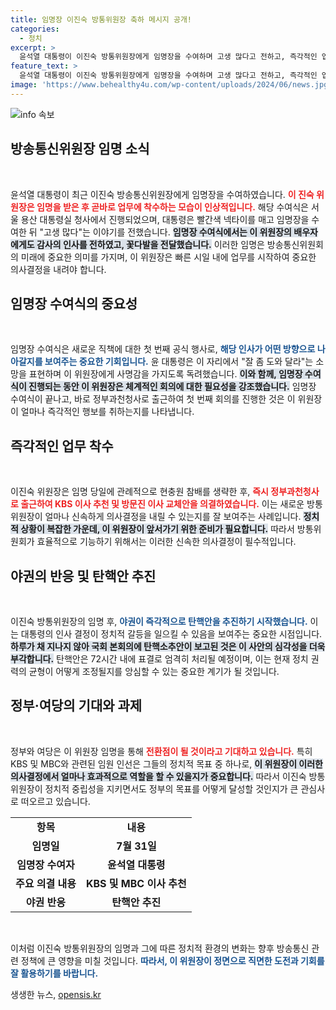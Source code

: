 ```yaml
---
title: 임명장 이진숙 방통위원장 축하 메시지 공개!
categories:
  - 정치
excerpt: >
  윤석열 대통령이 이진숙 방통위원장에게 임명장을 수여하며 고생 많다고 전하고, 즉각적인 업무 착수에 나섰다. 야권은 임명 직후 탄핵안을 발의하며 긴장감이 고조되고 있다.
feature_text: >
  윤석열 대통령이 이진숙 방통위원장에게 임명장을 수여하며 고생 많다고 전하고, 즉각적인 업무 착수에 나섰다. 야권은 임명 직후 탄핵안을 발의하며 긴장감이 고조되고 있다.
image: 'https://www.behealthy4u.com/wp-content/uploads/2024/06/news.jpg'
---
```


<p><img src="https://www.behealthy4u.com/wp-content/uploads/2024/06/news.jpg" alt="info 속보" /></p>

<h2 data-ke-size="size26">방송통신위원장 임명 소식</h2>

<p data-ke-size="size16">&nbsp;</p>

<p>윤석열 대통령이 최근 이진숙 방송통신위원장에게 임명장을 수여하였습니다. <b><span style="color: #ee2323;">이 진숙 위원장은 임명을 받은 후 곧바로 업무에 착수하는 모습이 인상적입니다.</span></b> 해당 수여식은 서울 용산 대통령실 청사에서 진행되었으며, 대통령은 빨간색 넥타이를 매고 임명장을 수여한 뒤 "고생 많다"는 이야기를 전했습니다. <b><span style="background-color: #21538527;">임명장 수여식에서는 이 위원장의 배우자에게도 감사의 인사를 전하였고, 꽃다발을 전달했습니다.</span></b> 이러한 임명은 방송통신위원회의 미래에 중요한 의미를 가지며, 이 위원장은 빠른 시일 내에 업무를 시작하여 중요한 의사결정을 내려야 합니다.</p>

<h2 data-ke-size="size26">임명장 수여식의 중요성</h2>

<p data-ke-size="size16">&nbsp;</p>

<p>임명장 수여식은 새로운 직책에 대한 첫 번째 공식 행사로, <b><span style="color: #1a5490;">해당 인사가 어떤 방향으로 나아갈지를 보여주는 중요한 기회입니다.</span></b> 윤 대통령은 이 자리에서 "잘 좀 도와 달라"는 소망을 표현하며 이 위원장에게 사명감을 가지도록 독려했습니다. <b><span style="background-color: #21538527;">이와 함께, 임명장 수여식이 진행되는 동안 이 위원장은 체계적인 회의에 대한 필요성을 강조했습니다.</span></b> 임명장 수여식이 끝나고, 바로 정부과천청사로 출근하여 첫 번째 회의를 진행한 것은 이 위원장이 얼마나 즉각적인 행보를 취하는지를 나타냅니다.</p>

<h2 data-ke-size="size26">즉각적인 업무 착수</h2>

<p data-ke-size="size16">&nbsp;</p>

<p>이진숙 위원장은 임명 당일에 관례적으로 현충원 참배를 생략한 후, <b><span style="color: #ee2323;">즉시 정부과천청사로 출근하여 KBS 이사 추천 및 방문진 이사 교체안을 의결하였습니다.</span></b> 이는 새로운 방통위원장이 얼마나 신속하게 의사결정을 내릴 수 있는지를 잘 보여주는 사례입니다. <b><span style="background-color: #21538527;">정치적 상황이 복잡한 가운데, 이 위원장이 앞서가기 위한 준비가 필요합니다.</span></b> 따라서 방통위원회가 효율적으로 기능하기 위해서는 이러한 신속한 의사결정이 필수적입니다.</p>

<h2 data-ke-size="size26">야권의 반응 및 탄핵안 추진</h2>

<p data-ke-size="size16">&nbsp;</p>

<p>이진숙 방통위원장의 임명 후, <b><span style="color: #1a5490;">야권이 즉각적으로 탄핵안을 추진하기 시작했습니다.</span></b> 이는 대통령의 인사 결정이 정치적 갈등을 일으킬 수 있음을 보여주는 중요한 시점입니다. <b><span style="background-color: #21538527;">하루가 채 지나지 않아 국회 본회의에 탄핵소추안이 보고된 것은 이 사안의 심각성을 더욱 부각합니다.</span></b> 탄핵안은 72시간 내에 표결로 엄격히 처리될 예정이며, 이는 현재 정치 권력의 균형이 어떻게 조정될지를 앙심할 수 있는 중요한 계기가 될 것입니다.</p>

<h2 data-ke-size="size26">정부·여당의 기대와 과제</h2>

<p data-ke-size="size16">&nbsp;</p>

<p>정부와 여당은 이 위원장 임명을 통해 <b><span style="color: #ee2323;">전환점이 될 것이라고 기대하고 있습니다.</span></b> 특히 KBS 및 MBC와 관련된 임원 인선은 그들의 정치적 목표 중 하나로, <b><span style="background-color: #21538527;">이 위원장이 이러한 의사결정에서 얼마나 효과적으로 역할을 할 수 있을지가 중요합니다.</span></b> 따라서 이진숙 방통위원장이 정치적 중립성을 지키면서도 정부의 목표를 어떻게 달성할 것인지가 큰 관심사로 떠오르고 있습니다.</p>

<table>
<tr>
<td style="text-align: center; height: 17px;"><b>항목</b></td>
<td style="text-align: center; height: 17px;"><b>내용</b></td>
</tr>
<tr>
<td style="text-align: center; height: 17px;"><b>임명일</b></td>
<td style="text-align: center; height: 17px;"><b>7월 31일</b></td>
</tr>
<tr>
<td style="text-align: center; height: 17px;"><b>임명장 수여자</b></td>
<td style="text-align: center; height: 17px;"><b>윤석열 대통령</b></td>
</tr>
<tr>
<td style="text-align: center; height: 17px;"><b>주요 의결 내용</b></td>
<td style="text-align: center; height: 17px;"><b>KBS 및 MBC 이사 추천</b></td>
</tr>
<tr>
<td style="text-align: center; height: 17px;"><b>야권 반응</b></td>
<td style="text-align: center; height: 17px;"><b>탄핵안 추진</b></td>
</tr>
</table>

<p data-ke-size="size16">&nbsp;</p>

<p>이처럼 이진숙 방통위원장의 임명과 그에 따른 정치적 환경의 변화는 향후 방송통신 관련 정책에 큰 영향을 미칠 것입니다. <b><span style="color: #1a5490;">따라서, 이 위원장이 정면으로 직면한 도전과 기회를 잘 활용하기를 바랍니다.</span></b></p>
생생한 뉴스, <a href="https://opensis.kr" rel="dofollow">opensis.kr</a>


